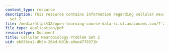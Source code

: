 ```yaml
---
content_type: resource
description: This resource contains information regarding cellular neurobiology problem
  set 2
file: /media/https%3A/open-learning-course-data-rc.s3.amazonaws.com/7-29j-cellular-neurobiology-spring-2012/eb856ca2db9b264db01ba9ee4770371b_MIT7_29JS12_PSet_2.pdf
file_type: application/pdf
resourcetype: Document
title: Cellular Neurobiology Problem Set 2
uid: eb856ca2-db9b-264d-b01b-a9ee4770371b
---
```

